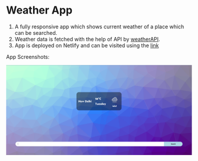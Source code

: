 # Weather App

1. A fully responsive app which shows current weather of a place which can be searched.
2. Weather data is fetched with the help of API by [weatherAPI](https://www.weatherapi.com/).
3. App is deployed on Netlify and can be visited using the [link](https://get-weather-fast.netlify.app/)

App Screenshots:

![Error](./image.png)
